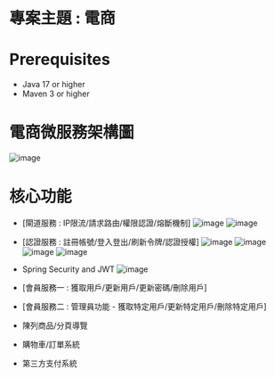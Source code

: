 # 專案主題 : 電商

# Prerequisites
- Java 17 or higher
- Maven 3 or higher
  
# 電商微服務架構圖
![image](https://github.com/shake50146/MyShopMall/assets/141225648/81814b04-7bfa-453f-9d20-d9ecb07f67d5)

# 核心功能

- [閘道服務 : IP限流/請求路由/權限認證/熔斷機制]
![image](https://github.com/shake50146/MyShopMall/assets/141225648/85055b7f-48cd-4479-a0ad-37db5318ac81)
![image](https://github.com/shake50146/MyShopMall/assets/141225648/db3e1f6d-e6ac-421d-8470-a4b70f3f4dcc)

- [認證服務 : 註冊帳號/登入登出/刷新令牌/認證授權]
![image](https://github.com/shake50146/MyShopMall/assets/141225648/44dab689-6da9-40bc-b7c1-0457cd32dd5e)
![image](https://github.com/shake50146/MyShopMall/assets/141225648/b20945ac-bc19-4ced-8682-2725fdea6dea)
![image](https://github.com/shake50146/MyShopMall/assets/141225648/088e9c77-3d4f-431c-88dc-fe5d339210a7)
![image](https://github.com/shake50146/MyShopMall/assets/141225648/ec4051c1-bac2-456f-bf1b-3acaf32b99bc)

- Spring Security and JWT
![image](https://github.com/shake50146/MyShopMall/assets/141225648/7c2938c3-66d0-449d-906c-580c26f5ccef)

- [會員服務一 : 獲取用戶/更新用戶/更新密碼/刪除用戶]
- [會員服務二 : 管理員功能 - 獲取特定用戶/更新特定用戶/刪除特定用戶]
- 陳列商品/分頁導覽
- 購物車/訂單系統
- 第三方支付系統
